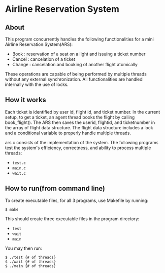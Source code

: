 # Airline Reservation System
## About
This program concurrently handles the following functionalities for a mini Airline Reservation System(ARS):
- Book : reservation of a seat on a light and issuing a ticket number
- Cancel : cancelation of a ticket
- Change : cancelation and booking of another flight atomically

These operations are capable of being performed by multiple threads without any external synchronization. 
All functionalities are handled internally with the use of locks.

## How it works
Each ticket is identified by user id, flight id, and ticket number. 
In the current setup, to get a ticket, an agent thread books the flight by calling book_flight().
The ARS then saves the userid, flightid, and ticketnumber in the array of flight data structure.
The flight data structure includes a lock and a conditional variable to properly handle multiple threads.  

ars.c consists of the implementation of the system. 
The following programs test the system's efficiency, correctness, and ability to process multiple threads:
- ``test.c``
- ``main.c``
- ``wait.c`` 

## How to run(from command line)
To create executable files, for all 3 programs, use Makefile by running:
```console
$ make
```
This should create three executable files in the program directory:
- ``test``
- ``wait``
- ``main``

You may then run:
```console
$ ./test {# of threads}
$ ./wait {# of threads} 
$ ./main {# of threads}
```

